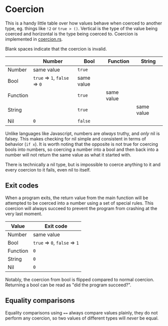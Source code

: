 # Coercion

This is a handy little table over how values behave when coerced to another type, eg. things like `!2` or `true > ()`. Vertical is the type of the value being coerced and horizontal is the type being coerced to. Coercion is implemented in [coercion.rs](src/runtime/src/runtime/value/coercion.rs).

Blank spaces indicate that the coercion is invalid.

|          | Number                        | Bool       | Function   | String     |
|----------|-------------------------------|------------|------------|------------|
| Number   | same value                    | `true`     |            |            |
| Bool     | `true` => `1`, `false` => `0` | same value |            |            |
| Function |                               | `true`     | same value |            |
| String   |                               | `true`     |            | same value |
| Nil      | `0`                           | `false`    |            |            |

Unlike languages like Javascript, numbers are *always* truthy, and *only* nil is falsey. This makes checking for nil simple and consistent in terms of behavior (`if x`). It is worth noting that the opposite is not true for coercing bools into numbers, so coercing a number into a bool and then back into a number will not return the same value as what it started with.

There is technically a nil type, but is impossible to coerce anything to it and every coercion to it fails, even nil to itself.

## Exit codes

When a program exits, the return value from the main function will be attempted to be coerced into a number using a set of special rules. This coercion will always succeed to prevent the program from crashing at the very last moment.

| Value    | Exit code                     |
|----------|-------------------------------|
| Number   | same value                    |
| Bool     | `true` => `0`, `false` => `1` |
| Function | `0`                           |
| String   | `0`                           |
| Nil      | `0`                           |

Notably, the coercion from bool is flipped compared to normal coercion. Returning a bool can be read as "did the program succeed?".

## Equality comparisons

Equality comparisons using `==` always compare values plainly, they do not perform any coercion, so two values of different types will *never* be equal.
